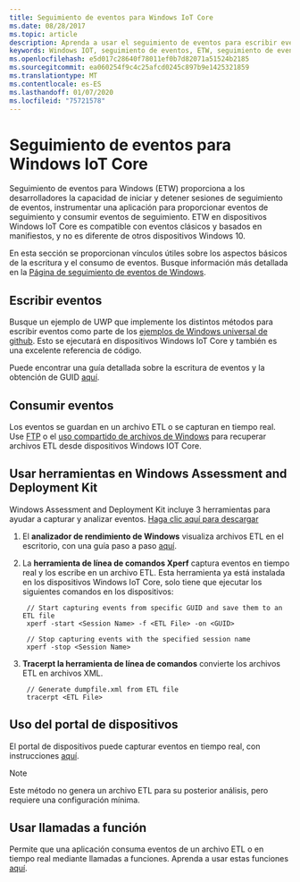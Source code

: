 ```yaml
---
title: Seguimiento de eventos para Windows IoT Core
ms.date: 08/28/2017
ms.topic: article
description: Aprenda a usar el seguimiento de eventos para escribir eventos y consumir eventos para Windows IoT Core.
keywords: Windows IOT, seguimiento de eventos, ETW, seguimiento de eventos para Windows, dispositivos
ms.openlocfilehash: e5d017c28640f78011ef0b7d82071a51524b2185
ms.sourcegitcommit: ea060254f9c4c25afcd0245c897b9e1425321859
ms.translationtype: MT
ms.contentlocale: es-ES
ms.lasthandoff: 01/07/2020
ms.locfileid: "75721578"
---
```

# <a name="event-tracing-for-windows-iot-core"></a>Seguimiento de eventos para Windows IoT Core

Seguimiento de eventos para Windows (ETW) proporciona a los desarrolladores la capacidad de iniciar y detener sesiones de seguimiento de eventos, instrumentar una aplicación para proporcionar eventos de seguimiento y consumir eventos de seguimiento.
ETW en dispositivos Windows IoT Core es compatible con eventos clásicos y basados en manifiestos, y no es diferente de otros dispositivos Windows 10.

En esta sección se proporcionan vínculos útiles sobre los aspectos básicos de la escritura y el consumo de eventos. Busque información más detallada en la [Página de seguimiento de eventos de Windows](https://msdn.microsoft.com/library/windows/desktop/bb968803(v=vs.85).aspx).

## <a name="writing-events"></a>Escribir eventos

Busque un ejemplo de UWP que implemente los distintos métodos para escribir eventos como parte de los [ejemplos de Windows universal de github](https://github.com/Microsoft/Windows-universal-samples/tree/master/Samples/Logging).
Esto se ejecutará en dispositivos Windows IoT Core y también es una excelente referencia de código.

Puede encontrar una guía detallada sobre la escritura de eventos y la obtención de GUID [aquí](https://msdn.microsoft.com/library/windows/desktop/aa364161(v=vs.85).aspx).

## <a name="consuming-events"></a>Consumir eventos

Los eventos se guardan en un archivo ETL o se capturan en tiempo real.
Use [FTP](../connect-your-device/FTP.md) o el [uso compartido de archivos de Windows](../manage-your-device/WindowsFileSharing.md) para recuperar archivos ETL desde dispositivos Windows IOT Core.

## <a name="use-tools-in-windows-assessment-and-deployment-kit"></a>Usar herramientas en Windows Assessment and Deployment Kit

Windows Assessment and Deployment Kit incluye 3 herramientas para ayudar a capturar y analizar eventos. [Haga clic aquí para descargar](https://go.microsoft.com/fwlink/p/?LinkId=526740)


1. El **analizador de rendimiento de Windows** visualiza archivos ETL en el escritorio, con una guía paso a paso [aquí](https://msdn.microsoft.com/library/windows/hardware/dn927319(v=vs.85).aspx).

2. La **herramienta de línea de comandos Xperf** captura eventos en tiempo real y los escribe en un archivo ETL. Esta herramienta ya está instalada en los dispositivos Windows IoT Core, solo tiene que ejecutar los siguientes comandos en los dispositivos:

        // Start capturing events from specific GUID and save them to an ETL file
        xperf -start <Session Name> -f <ETL File> -on <GUID>

        // Stop capturing events with the specified session name
        xperf -stop <Session Name>


3. **Tracerpt la herramienta de línea de comandos** convierte los archivos ETL en archivos XML.

        // Generate dumpfile.xml from ETL file
        tracerpt <ETL File>


## <a name="use-device-portal"></a>Uso del portal de dispositivos

El portal de dispositivos puede capturar eventos en tiempo real, con instrucciones [aquí](https://msdn.microsoft.com/windows/uwp/debug-test-perf/device-portal).

> [!NOTE]
> Este método no genera un archivo ETL para su posterior análisis, pero requiere una configuración mínima.

## <a name="use-function-calls"></a>Usar llamadas a función

Permite que una aplicación consuma eventos de un archivo ETL o en tiempo real mediante llamadas a funciones.
Aprenda a usar estas funciones [aquí](https://msdn.microsoft.com/library/windows/desktop/aa363692(v=vs.85).aspx).
